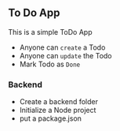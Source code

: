 ## To Do App

This is a simple ToDo App

- Anyone can `create` a Todo
- Anyone can `update` the Todo
- Mark Todo as `Done`

### Backend
- Create a backend folder
- Initialize a Node project
- put a package.json